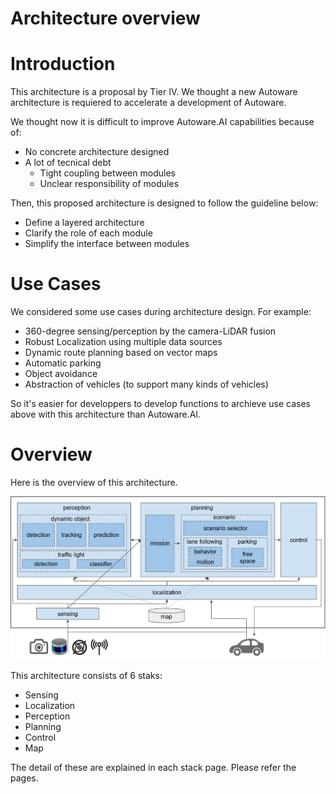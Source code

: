 Architecture overview
======================

# Introduction

This architecture is a proposal by Tier IV. We thought a new Autoware architecture is requiered to accelerate a development of Autoware.

We thought now it is difficult to improve Autoware.AI capabilities because of:
- No concrete architecture designed
- A lot of tecnical debt
	- Tight coupling between modules
	- Unclear responsibility of modules

Then, this proposed architecture is designed to follow the guideline below:
- Define a layered architecture
- Clarify the role of each module
- Simplify the interface between modules

# Use Cases

We considered some use cases during architecture design. For example:
- 360-degree sensing/perception by the camera-LiDAR fusion
- Robust Localization using multiple data sources
- Dynamic route planning based on vector maps
- Automatic parking
- Object avoidance
- Abstraction of vehicles (to support many kinds of vehicles)

So it's easier for developpers to develop functions to archieve use cases above with this architecture than Autoware.AI.

# Overview

Here is the overview of this architecture.

![Overview](/img/Overview_2.svg)

This architecture consists of 6 staks:
- Sensing
- Localization
- Perception
- Planning
- Control
- Map

The detail of these are explained in each stack page. Please refer the pages.
